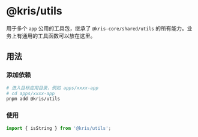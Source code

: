 # @kris/utils

用于多个 `app` 公用的工具包，继承了 `@kris-core/shared/utils` 的所有能力。业务上有通用的工具函数可以放在这里。

## 用法

### 添加依赖

```bash
# 进入目标应用目录，例如 apps/xxxx-app
# cd apps/xxxx-app
pnpm add @kris/utils
```

### 使用

```ts
import { isString } from '@kris/utils';
```
